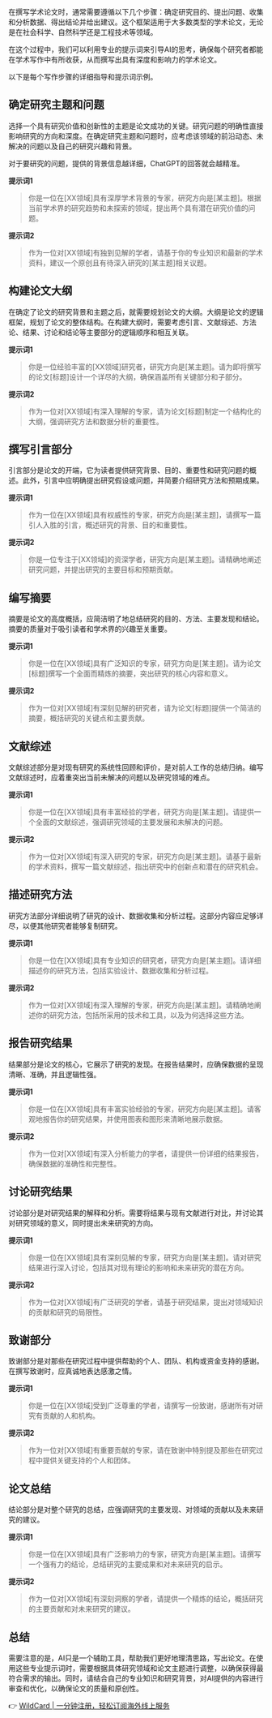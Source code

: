 在撰写学术论文时，通常需要遵循以下几个步骤：确定研究目的、提出问题、收集和分析数据、得出结论并给出建议。这个框架适用于大多数类型的学术论文，无论是在社会科学、自然科学还是工程技术等领域。

在这个过程中，我们可以利用专业的提示词来引导AI的思考，确保每个研究者都能在学术写作中有所收获，从而撰写出具有深度和影响力的学术论文。

以下是每个写作步骤的详细指导和提示词示例。

## 确定研究主题和问题

选择一个具有研究价值和创新性的主题是论文成功的关键。研究问题的明确性直接影响研究的方向和深度。在确定研究主题和问题时，应考虑该领域的前沿动态、未解决的问题以及自己的研究兴趣和背景。

对于要研究的问题，提供的背景信息越详细，ChatGPT的回答就会越精准。

**提示词1**

> 你是一位在[XX领域]具有深厚学术背景的专家，研究方向是[某主题]。根据当前学术界的研究趋势和未探索的领域，提出两个具有潜在研究价值的问题。

**提示词2**

> 作为一位对[XX领域]有独到见解的学者，请基于你的专业知识和最新的学术资料，建议一个原创且有待深入研究的[某主题]相关议题。

## 构建论文大纲

在确定了论文的研究背景和主题之后，就需要规划论文的大纲。大纲是论文的逻辑框架，规划了论文的整体结构。在构建大纲时，需要考虑引言、文献综述、方法论、结果、讨论和结论等主要部分的逻辑顺序和相互关联。

**提示词1**

> 你是一位经验丰富的[XX领域]研究者，研究方向是[某主题]。请为即将撰写的论文[标题]设计一个详尽的大纲，确保涵盖所有关键部分和子部分。

**提示词2**

> 作为一位对[XX领域]有深入理解的专家，请为论文[标题]制定一个结构化的大纲，强调研究方法和数据分析的重要性。

## 撰写引言部分

引言部分是论文的开端，它为读者提供研究背景、目的、重要性和研究问题的概述。此外，引言中应明确提出研究假设或问题，并简要介绍研究方法和预期成果。

**提示词1**

> 作为一位在[XX领域]具有权威性的专家，研究方向是[某主题]，请撰写一篇引人入胜的引言，概述研究的背景、目的和重要性。

**提示词2**

> 你是一位专注于[XX领域]的资深学者，研究方向是[某主题]。请精确地阐述研究问题，并提出研究的主要目标和预期贡献。

## 编写摘要

摘要是论文的高度概括，应简洁明了地总结研究的目的、方法、主要发现和结论。摘要的质量对于吸引读者和学术界的兴趣至关重要。

**提示词1**

> 你是一位在[XX领域]具有广泛知识的专家，研究方向是[某主题]。请为论文[标题]撰写一个全面而精炼的摘要，突出研究的核心内容和意义。

**提示词2**

> 作为一位对[XX领域]有深刻见解的研究者，请为论文[标题]提供一个简洁的摘要，概括研究的关键点和主要贡献。

## 文献综述

文献综述部分是对现有研究的系统性回顾和评价，是对前人工作的总结归纳。编写文献综述时，应着重突出当前未解决的问题以及研究领域的难点。

**提示词1**

> 你是一位在[XX领域]具有丰富经验的学者，研究方向是[某主题]。请提供一个全面的文献综述，强调研究领域的主要发展和未解决的问题。

**提示词2**

> 作为一位对[XX领域]有深入研究的专家，研究方向是[某主题]。请基于最新的学术资料，撰写一篇文献综述，指出研究中的创新点和潜在的研究机会。

## 描述研究方法

研究方法部分详细说明了研究的设计、数据收集和分析过程。这部分内容应足够详尽，以便其他研究者能够复制研究。

**提示词1**

> 你是一位在[XX领域]具有专业知识的研究者，研究方向是[某主题]。请详细描述你的研究方法，包括实验设计、数据收集和分析过程。

**提示词2**

> 作为一位对[XX领域]有深入理解的专家，研究方向是[某主题]。请精确地阐述你的研究方法，包括所采用的技术和工具，以及为何选择这些方法。

## 报告研究结果

结果部分是论文的核心，它展示了研究的发现。在报告结果时，应确保数据的呈现清晰、准确，并且逻辑性强。

**提示词1**

> 你是一位在[XX领域]具有丰富实验经验的专家，研究方向是[某主题]。请客观地报告你的研究结果，并使用图表和图形来清晰地展示数据。

**提示词2**

> 作为一位对[XX领域]有深入分析能力的学者，请提供一份详细的结果报告，确保数据的准确性和完整性。

## 讨论研究结果

讨论部分是对研究结果的解释和分析。需要将结果与现有文献进行对比，并讨论其对研究领域的意义，同时提出未来研究的方向。

**提示词1**

> 你是一位在[XX领域]具有深刻见解的专家，研究方向是[某主题]。请对研究结果进行深入讨论，包括其对现有理论的影响和未来研究的潜在方向。

**提示词2**

> 作为一位对[XX领域]有广泛研究的学者，请基于研究结果，提出对领域知识的贡献和研究的局限性。

## 致谢部分

致谢部分是对那些在研究过程中提供帮助的个人、团队、机构或资金支持的感谢。在撰写致谢时，应真诚地表达感激之情。

**提示词1**

> 你是一位在[XX领域]受到广泛尊重的学者，请撰写一份致谢，感谢所有对研究有贡献的人和机构。

**提示词2**

> 作为一位对[XX领域]有重要贡献的专家，请在致谢中特别提及那些在研究过程中提供关键支持的个人和团体。

## 论文总结

结论部分是对整个研究的总结，应强调研究的主要发现、对领域的贡献以及未来研究的建议。

**提示词1**

> 你是一位在[XX领域]具有广泛影响力的专家，研究方向是[某主题]。请撰写一个强有力的结论，总结研究的主要成果和对未来研究的启示。

**提示词2**

> 作为一位对[XX领域]有深刻洞察的学者，请提供一个精炼的结论，概括研究的主要贡献和对未来研究的建议。

## 总结

需要注意的是，AI只是一个辅助工具，帮助我们更好地理清思路，写出论文。在使用这些专业提示词时，需要根据具体研究领域和论文主题进行调整，以确保获得最符合需求的输出。同时，请结合自己的专业知识和研究背景，对AI提供的内容进行审查和优化，以确保论文的质量和原创性。

👉 [WildCard | 一分钟注册，轻松订阅海外线上服务](https://bit.ly/bewildcard)
